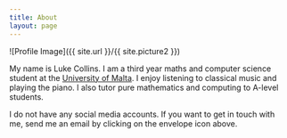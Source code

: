 ```yaml
---
title: About
layout: page
---
```

![Profile Image]({{ site.url }}/{{ site.picture2 }})

<p>
	My name is Luke Collins. I am a third year maths and computer science student at the <a href="https://um.edu.mt/" target="_blank">University of Malta</a>.  I enjoy listening to classical music and playing the piano. I also tutor pure mathematics and computing to A-level students. 
</p>

<p>
	I do not have any social media accounts. If you want to get in touch with me, send me an email by clicking on the envelope icon above.
</p>

